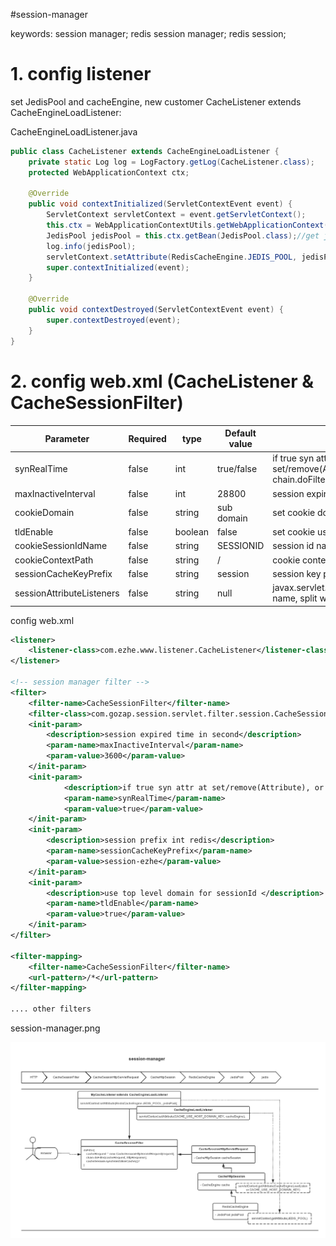 #session-manager

keywords: session manager; redis session manager; redis session;


# 1. config listener

   set JedisPool and cacheEngine, new customer CacheListener extends CacheEngineLoadListener:

CacheEngineLoadListener.java
````java
public class CacheListener extends CacheEngineLoadListener {
    private static Log log = LogFactory.getLog(CacheListener.class);
    protected WebApplicationContext ctx;

    @Override
    public void contextInitialized(ServletContextEvent event) {
        ServletContext servletContext = event.getServletContext();
        this.ctx = WebApplicationContextUtils.getWebApplicationContext(servletContext);//get spring ctx
        JedisPool jedisPool = this.ctx.getBean(JedisPool.class);//get jedisPool with spring
        log.info(jedisPool);
        servletContext.setAttribute(RedisCacheEngine.JEDIS_POOL, jedisPool);
        super.contextInitialized(event);
    }

    @Override
    public void contextDestroyed(ServletContextEvent event) {
        super.contextDestroyed(event);
    }
}
````

# 2. config web.xml (CacheListener & CacheSessionFilter)

|Parameter|Required|type|Default value|description|
|----|----|----|----|----|
|synRealTime       | false | int | true/false | if true syn attr at set/remove(Attribute), or syn attr after chain.doFilter|
|maxInactiveInterval | false | int | 28800 | session expired time in second |
|cookieDomain      | false | string | sub domain| set cookie domain |
|tldEnable         | false | boolean| false     | set cookie use top level domain |
|cookieSessionIdName | false | string | SESSIONID | session id name in cookie |
|cookieContextPath | false | string | /         | cookie context path |
|sessionCacheKeyPrefix     | false | string | session | session key prefix in redis |
|sessionAttributeListeners | false | string | null    | javax.servlet.http.HttpSessionListeners name, split with comma|

config web.xml
````xml
<listener>
    <listener-class>com.ezhe.www.listener.CacheListener</listener-class>
</listener>

<!-- session manager filter -->
<filter>
    <filter-name>CacheSessionFilter</filter-name>
    <filter-class>com.gozap.session.servlet.filter.session.CacheSessionFilter</filter-class>
    <init-param>
        <description>session expired time in second</description>
        <param-name>maxInactiveInterval</param-name>
        <param-value>3600</param-value>
    </init-param>
    <init-param>
            <description>if true syn attr at set/remove(Attribute), or syn attr after chain.doFilter</description>
            <param-name>synRealTime</param-name>
            <param-value>true</param-value>
    </init-param>
    <init-param>
        <description>session prefix int redis</description>
        <param-name>sessionCacheKeyPrefix</param-name>
        <param-value>session-ezhe</param-value>
    </init-param>
    <init-param>
        <description>use top level domain for sessionId </description>
        <param-name>tldEnable</param-name>
        <param-value>true</param-value>
    </init-param>
</filter>

<filter-mapping>
    <filter-name>CacheSessionFilter</filter-name>
    <url-pattern>/*</url-pattern>
</filter-mapping>

.... other filters

````

session-manager.png 

![session-manager](doc/session-manager.png)
